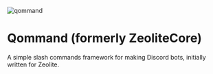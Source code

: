 ![qommand](https://github.com/MicroPizdec/Qommand/assets/65908023/dfd30994-50df-4324-9c9e-44bc930652eb)
# Qommand (formerly ZeoliteCore)
A simple slash commands framework for making Discord bots, initially written for Zeolite.
